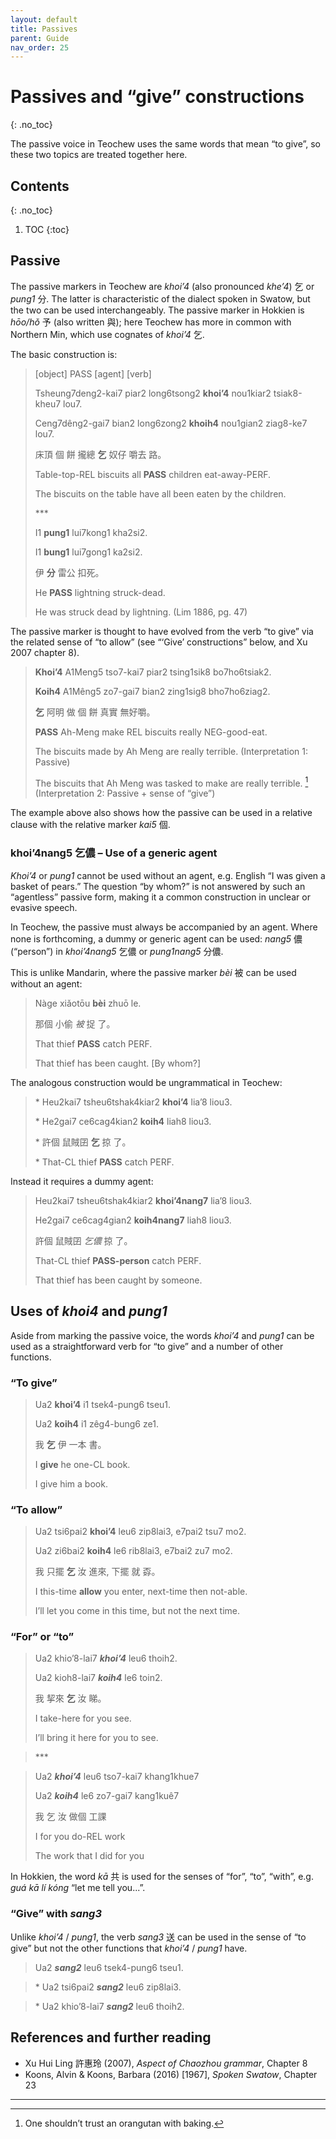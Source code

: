 ```yaml
---
layout: default
title: Passives
parent: Guide
nav_order: 25
---
```


Passives and “give” constructions
=================================
{: .no_toc}

The passive voice in Teochew uses the same words that mean “to give”, so these two topics are treated together here.

Contents
--------
{: .no_toc}

1. TOC
{:toc}

Passive
-------

The passive markers in Teochew are *khoi’4* (also pronounced *khe’4*) 乞 or *pung1* 分. The latter is characteristic of the dialect spoken in Swatow, but the two can be used interchangeably. The passive marker in Hokkien is *hōo/hǒ* 予 (also written 與); here Teochew has more in common with Northern Min, which use cognates of *khoi’4* 乞.

The basic construction is:

> \[object\] PASS \[agent\] \[verb\]
>
> Tsheung7deng2-kai7 piar2 long6tsong2 **khoi’4** nou1kiar2 tsiak8-kheu7 lou7.
>
> Ceng7dêng2-gai7 bian2 long6zong2 **khoih4** nou1gian2 ziag8-ke7 lou7.
>
> 床頂 個 餅 攏總 **乞** 奴仔 嚼去 路。
>
> Table-top-REL biscuits all **PASS** children eat-away-PERF.
>
> The biscuits on the table have all been eaten by the children.
>
> \*\*\*
>
> I1 **pung1** lui7kong1 kha2si2.
>
> I1 **bung1** lui7gong1 ka2si2.
>
> 伊 **分** 雷公 扣死。
>
> He **PASS** lightning struck-dead.
>
> He was struck dead by lightning. (Lim 1886, pg. 47)

The passive marker is thought to have evolved from the verb “to give” via the related sense of “to allow” (see “‘Give’ constructions” below, and Xu 2007 chapter 8).

> **Khoi’4** A1Meng5 tso7-kai7 piar2 tsing1sik8 bo7ho6tsiak2.
>
> **Koih4** A1Mêng5 zo7-gai7 bian2 zing1sig8 bho7ho6ziag2.
>
> **乞** 阿明 做 個 餅 真實 無好嚼。
>
> **PASS** Ah-Meng make REL biscuits really NEG-good-eat.
>
> The biscuits made by Ah Meng are really terrible. (Interpretation 1: Passive)
>
> The biscuits that Ah Meng was tasked to make are really terrible. [^1] (Interpretation 2: Passive + sense of “give”)

The example above also shows how the passive can be used in a relative clause with the relative marker *kai5* 個.

### khoi’4nang5 乞儂 – Use of a generic agent

*Khoi’4* or *pung1* cannot be used without an agent, e.g. English “I was given a basket of pears.” The question “by whom?” is not answered by such an “agentless” passive form, making it a common construction in unclear or evasive speech.

In Teochew, the passive must always be accompanied by an agent. Where none is forthcoming, a dummy or generic agent can be used: *nang5* 儂 (“person”) in *khoi’4nang5* 乞儂 or *pung1nang5* 分儂.

This is unlike Mandarin, where the passive marker *bèi* 被 can be used without an agent:

> Nàge xiǎotōu **bèi** zhuō le.
>
> 那個 小偷 *被* 捉 了。
>
> That thief **PASS** catch PERF.
>
> That thief has been caught. \[By whom?\]

The analogous construction would be ungrammatical in Teochew:

> \* Heu2kai7 tsheu6tshak4kiar2 **khoi’4** lia’8 liou3.
>
> \* He2gai7 ce6cag4kian2 **koih4** liah8 liou3.
>
> \* 許個 鼠賊囝 **乞** 掠 了。
>
> \* That-CL thief **PASS** catch PERF.

Instead it requires a dummy agent:

> Heu2kai7 tsheu6tshak4kiar2 **khoi’4nang7** lia’8 liou3.
>
> He2gai7 ce6cag4gian2 **koih4nang7** liah8 liou3.
>
> 許個 鼠賊囝 *乞儂* 掠 了。
>
> That-CL thief **PASS-person** catch PERF.
>
> That thief has been caught by someone.


Uses of *khoi4* and *pung1*
---------------------------

Aside from marking the passive voice, the words *khoi’4* and *pung1* can be used as a straightforward verb for “to give” and a number of other functions.

### “To give”

> Ua2 **khoi’4** i1 tsek4-pung6 tseu1.
>
> Ua2 **koih4** i1 zêg4-bung6 ze1.
>
> 我 **乞** 伊 一本 書。
>
> I **give** he one-CL book.
>
> I give him a book.

### “To allow”

> Ua2 tsi6pai2 **khoi’4** leu6 zip8lai3, e7pai2 tsu7 mo2.
>
> Ua2 zi6bai2 **koih4** le6 rib8lai3, e7bai2 zu7 mo2.
>
> 我 只擺 **乞** 汝 進來, 下擺 就 孬。
>
> I this-time **allow** you enter, next-time then not-able.
>
> I’ll let you come in this time, but not the next time.

### “For” or “to”

> Ua2 khio’8-lai7 ***khoi’4*** leu6 thoih2.
>
> Ua2 kioh8-lai7 ***koih4*** le6 toin2.
>
> 我 挈來 **乞** 汝 睇。
>
> I take-here for you see.
>
> I’ll bring it here for you to see.

> \*\*\*

> Ua2 ***khoi’4*** leu6 tso7-kai7 khang1khue7
>
> Ua2 ***koih4*** le6 zo7-gai7 kang1kuê7
>
> 我 乞 汝 做個 工課
>
> I for you do-REL work
>
> The work that I did for you

In Hokkien, the word *kā* 共 is used for the senses of “for”, “to”, “with”, e.g. *guá kā lí kóng* “let me tell you...”.

### “Give” with *sang3*

Unlike *khoi’4* / *pung1*, the verb *sang3* 送 can be used in the sense of “to give” but not the other functions that *khoi’4* / *pung1* have.

> Ua2 ***sang2*** leu6 tsek4-pung6 tseu1.

> \* Ua2 tsi6pai2 ***sang2*** leu6 zip8lai3.

> \* Ua2 khio’8-lai7 ***sang2*** leu6 thoih2.

References and further reading
------------------------------

 * Xu Hui Ling 許惠玲 (2007), *Aspect of Chaozhou grammar*, Chapter 8
 * Koons, Alvin & Koons, Barbara (2016) \[1967\], *Spoken Swatow*, Chapter 23

<hr />

[^1]: One shouldn’t trust an orangutan with baking.
